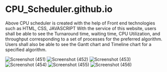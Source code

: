 # CPU_Scheduler.github.io
Above CPU scheduler is created with the help of Front end technologies such as HTML, CSS, JAVASCRIPT
With the service of this website, users shall be able to see the Turnaround time, waiting time, CPU Utilization, and throughput corresponding to a set of processes for the preferred algorithm.
Users shall also be able to see the Gantt chart and Timeline chart for a specified algorithm.

![Screenshot (451)](https://user-images.githubusercontent.com/76656257/147910331-38fe2db7-d475-409e-8a0a-38b7ea8ddcce.png)
![Screenshot (452)](https://user-images.githubusercontent.com/76656257/147910384-69b6ae98-899a-4cc7-b097-f6b304a3f254.png)
![Screenshot (453)](https://user-images.githubusercontent.com/76656257/147910361-5a552b85-b76a-439e-a2bc-3df94f7de3a0.png)
![Screenshot (454)](https://user-images.githubusercontent.com/76656257/147910424-c8b3c686-ad15-41f0-9c5e-f66a797120bc.png)
![Screenshot (455)](https://user-images.githubusercontent.com/76656257/147910462-7e34acda-5474-4c87-9dd5-fe7e0108fab6.png)
![Screenshot (456)](https://user-images.githubusercontent.com/76656257/147910477-f1317242-76da-46ab-9c2f-1f3b64c8dcbe.png)




